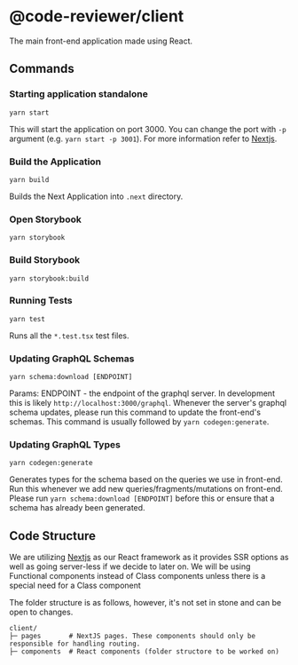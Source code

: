 # @code-reviewer/client

The main front-end application made using React.

## Commands

### Starting application standalone

```
yarn start
```

This will start the application on port 3000. You can change the port with `-p` argument (e.g. `yarn start -p 3001`). For more information refer to [Nextjs](https://nextjs.org/docs).

### Build the Application

```
yarn build
```

Builds the Next Application into `.next` directory.

### Open Storybook

```
yarn storybook
```

### Build Storybook

```
yarn storybook:build
```

### Running Tests

```
yarn test
```

Runs all the `*.test.tsx` test files.

### Updating GraphQL Schemas

```
yarn schema:download [ENDPOINT]
```

Params: ENDPOINT - the endpoint of the graphql server. In development this is likely `http://localhost:3000/graphql`. Whenever the server's graphql schema updates, please run this command to update the front-end's schemas. This command is usually followed by `yarn codegen:generate`.

### Updating GraphQL Types

```
yarn codegen:generate
```

Generates types for the schema based on the queries we use in front-end. Run this whenever we add new queries/fragments/mutations on front-end. Please run `yarn schema:download [ENDPOINT]` before this or ensure that a schema has already been generated.

## Code Structure

We are utilizing [Nextjs](https://nextjs.org) as our React framework as it provides SSR options as well as going server-less if we decide to later on. We will be using Functional components instead of Class components unless there is a special need for a Class component

The folder structure is as follows, however, it's not set in stone and can be open to changes.

```
client/
├─ pages       # NextJS pages. These components should only be responsible for handling routing.
├─ components  # React components (folder structore to be worked on)
```
